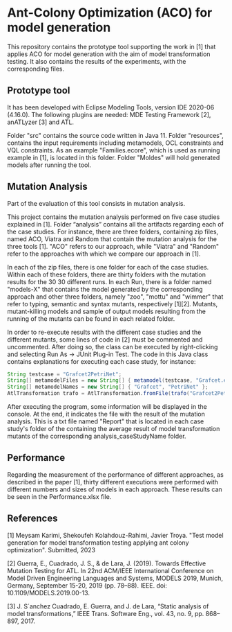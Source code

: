 # Ant-Colony Optimization (ACO) for model generation
This repository contains the prototype tool supporting the work in [1] that applies ACO for model generation with the aim of model transformation testing. It also contains the results of the experiments, with the corresponding files. 


## Prototype tool 
It has been developed with Eclipse Modeling Tools, version IDE 2020-06 (4.16.0). The following plugins are needed: MDE Testing Framework [2], anATLyzer [3] and ATL.

Folder "src" contains the source code written in Java 11. Folder "resources", contains the input requirements including metamodels, OCL constraints and VQL constraints. As an example "Families.ecore", which is used as running example in [1], is located in this folder. Folder "Moldes" will hold generated models after running the tool.

## Mutation Analysis

Part of the evaluation of this tool consists in mutation analysis. 

This project contains the mutation analysis performed on five case studies explained in [1]. Folder “analysis” contains all the artifacts regarding each of the case studies. For instance, there are three folders, containing zip files, named ACO, Viatra and Random that contain the mutation analysis for the three tools [1]. "ACO" refers to our approach, while "Viatra" and "Random" refer to the approaches with which we compare our approach in [1].

In each of the zip files, there is one folder for each of the case studies. Within each of these folders, there are thirty folders with the mutation results for the 30 30 different runs. In each Run, there is a folder named "models-X" that contains the model generated by the corresponding approach and other three folders, namely "zoo", "mottu" and "wimmer" that refer to typing, semantic and syntax mutants, respectively [1][2]. Mutants, mutant-killing models and sample of output models resulting from the running of the mutants can be found in each related folder. 

In order to re-execute results with the different case studies and the different mutants, some lines of code in [2] must be commented and uncommented. After doing so, the class can be executed by right-clicking and selecting Run As -> JUnit Plug-in Test. The code in this Java class contains explanations for executing each case study, for instance:

```java
String testcase = "Grafcet2PetriNet";
String[] metamodelFiles = new String[] { metamodel(testcase, "Grafcet.ecore"), metamodel(testcase, "PetriNet.ecore") };
String[] metamodelNames = new String[] { "Grafcet", "PetriNet" };	
AtlTransformation trafo = AtlTransformation.fromFile(trafo("Grafcet2PetriNet", "Grafcet2PetriNet.atl"), metamodelFiles, metamodelNames);
```

After executing the program, some information will be displayed in the console. At the end, it indicates the file with the result of the mutation analysis. This is a txt file named "Report" that is located in each case study's folder of the containing the average result of model transformation mutants of the corresponding analysis_caseStudyName folder.

## Performance

Regarding the measurement of the performance of different approaches, as described in the paper [1], thirty different executions were performed with different numbers and sizes of models in each approach. These results can be seen in the Performance.xlsx file. 

## References

[1] Meysam Karimi, Shekoufeh Kolahdouz-Rahimi, Javier Troya. "Test model generation for model transformation testing applying ant colony optimization". Submitted, 2023

[2] Guerra, E., Cuadrado, J. S., & de Lara, J. (2019). Towards Effective Mutation Testing for ATL. In 22nd ACM/IEEE International Conference on Model Driven Engineering Languages and Systems, MODELS 2019, Munich, Germany, September 15-20, 2019 (pp. 78–88). IEEE. doi: 10.1109/MODELS.2019.00-13.

[3] J. S´anchez Cuadrado, E. Guerra, and J. de Lara, “Static analysis of model transformations,” IEEE Trans. Software Eng., vol. 43, no. 9, pp. 868–897, 2017.

